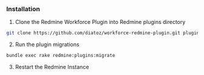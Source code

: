 ### Installation

1. Clone the Redmine Workforce Plugin into Redmine plugins directory

```sh
git clone https://github.com/diatoz/workforce-redmine-plugin.git plugins/workforce
```

2. Run the plugin migrations

```sh
bundle exec rake redmine:plugins:migrate
```

3. Restart the Redmine Instance
